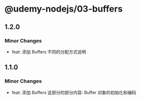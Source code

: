 # @udemy-nodejs/03-buffers

## 1.2.0

### Minor Changes

- feat: 添加 Buffers 不同的分配方式说明

## 1.1.0

### Minor Changes

- feat: 添加 Buffers 这部分的部分内容: Buffer 对象的初始化和编码
